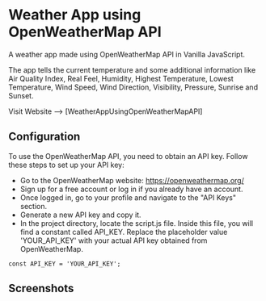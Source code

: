 # Weather App using OpenWeatherMap API
A weather app made using OpenWeatherMap API in Vanilla JavaScript.

The app tells the current temperature and some additional information like Air Quality Index, Real Feel, Humidity, Highest Temperature, Lowest Temperature, Wind Speed, Wind Direction, Visibility, Pressure, Sunrise and Sunset.

Visit Website --> [WeatherAppUsingOpenWeatherMapAPI]

## Configuration
To use the OpenWeatherMap API, you need to obtain an API key. Follow these steps to set up your API key:

* Go to the OpenWeatherMap website: https://openweathermap.org/
* Sign up for a free account or log in if you already have an account.
* Once logged in, go to your profile and navigate to the "API Keys" section.
* Generate a new API key and copy it.
* In the project directory, locate the script.js file. Inside this file, you will find a constant called API_KEY. Replace the placeholder value 'YOUR_API_KEY' with your actual API key obtained from OpenWeatherMap.

```
const API_KEY = 'YOUR_API_KEY';
```

## Screenshots
